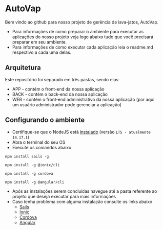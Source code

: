 # AutoVap
Bem vindo ao github para nosso projeto de gerência de lava-jatos, AutoVap.
- Para informações de como preparar o ambiente para executar as aplicações do nosso projeto veja logo abaixo tudo que você precisará preparar em seu ambiente.
- Para informações de como executar cada aplicação leia o readme.md respectivo a cada uma delas.

## Arquitetura
Este repositório foi separado em três pastas, sendo elas:
- APP - contém o front-end da nossa aplicação
- BACK - contém o back-end da nossa aplicação
- WEB - contém o front-end administrativo da nossa aplicação (por aqui um usuário administrador pode gerenciar a aplicação)

## Configurando o ambiente
- Certifique-se que o NodeJS está [instalado](https://nodejs.org/en/download/) (versão `LTS - atualmente 14.17.1`)
- Abra o terminal do seu OS
- Execute os comandos abaixo
```
npm install sails -g
```
```
npm install -g @ionic/cli
```
```
npm install -g cordova
```
```
npm install -g @angular/cli
```
- Após as instalações serem concluídas navegue até a pasta referente ao projeto que deseja executar para mais informações
- Caso tenha problema com alguma instalação consulte os links abaixo
  - [Sails](https://sailsjs.com/get-started)
  - [Ionic](https://ionicframework.com/docs/intro/cli)
  - [Cordova](https://cordova.apache.org/docs/en/3.1.0/guide/cli/)
  - [Angular](https://angular.io/cli)
